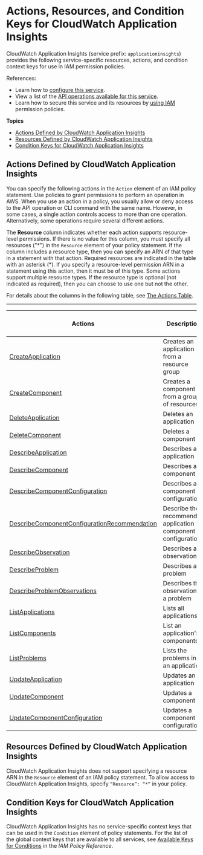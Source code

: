 # Actions, Resources, and Condition Keys for CloudWatch Application Insights<a name="list_cloudwatchapplicationinsights"></a>

CloudWatch Application Insights \(service prefix: `applicationinsights`\) provides the following service\-specific resources, actions, and condition context keys for use in IAM permission policies\.

References:
+ Learn how to [configure this service](https://docs.aws.amazon.com/AmazonCloudWatch/latest/monitoring/)\.
+ View a list of the [API operations available for this service](https://docs.aws.amazon.com/appinsights/1.0/APIReference/)\.
+ Learn how to secure this service and its resources by [using IAM](https://docs.aws.amazon.com/AmazonCloudWatch/latest/monitoring/cloudwatch-application-insights.html) permission policies\.

**Topics**
+ [Actions Defined by CloudWatch Application Insights](#cloudwatchapplicationinsights-actions-as-permissions)
+ [Resources Defined by CloudWatch Application Insights](#cloudwatchapplicationinsights-resources-for-iam-policies)
+ [Condition Keys for CloudWatch Application Insights](#cloudwatchapplicationinsights-policy-keys)

## Actions Defined by CloudWatch Application Insights<a name="cloudwatchapplicationinsights-actions-as-permissions"></a>

You can specify the following actions in the `Action` element of an IAM policy statement\. Use policies to grant permissions to perform an operation in AWS\. When you use an action in a policy, you usually allow or deny access to the API operation or CLI command with the same name\. However, in some cases, a single action controls access to more than one operation\. Alternatively, some operations require several different actions\.

The **Resource** column indicates whether each action supports resource\-level permissions\. If there is no value for this column, you must specify all resources \("\*"\) in the `Resource` element of your policy statement\. If the column includes a resource type, then you can specify an ARN of that type in a statement with that action\. Required resources are indicated in the table with an asterisk \(\*\)\. If you specify a resource\-level permission ARN in a statement using this action, then it must be of this type\. Some actions support multiple resource types\. If the resource type is optional \(not indicated as required\), then you can choose to use one but not the other\.

For details about the columns in the following table, see [The Actions Table](reference_policies_actions-resources-contextkeys.md#actions_table)\.


****  

| Actions | Description | Access Level | Resource Types \(\*required\) | Condition Keys | Dependent Actions | 
| --- | --- | --- | --- | --- | --- | 
|   [ CreateApplication ](https://docs.aws.amazon.com/appinsights/1.0/APIReference/API_CreateApplication.html)  | Creates an application from a resource group | Write |  |  |  | 
|   [ CreateComponent ](https://docs.aws.amazon.com/appinsights/1.0/APIReference/API_CreateComponent.html)  | Creates a component from a group of resources | Write |  |  |  | 
|   [ DeleteApplication ](https://docs.aws.amazon.com/appinsights/1.0/APIReference/API_DeleteApplication.html)  | Deletes an application | Write |  |  |  | 
|   [ DeleteComponent ](https://docs.aws.amazon.com/appinsights/1.0/APIReference/API_DeleteComponent.html)  | Deletes a component | Write |  |  |  | 
|   [ DescribeApplication ](https://docs.aws.amazon.com/appinsights/1.0/APIReference/API_DescribeApplication.html)  | Describes an application | Read |  |  |  | 
|   [ DescribeComponent ](https://docs.aws.amazon.com/appinsights/1.0/APIReference/API_DescribeComponent.html)  | Describes a component | Read |  |  |  | 
|   [ DescribeComponentConfiguration ](https://docs.aws.amazon.com/appinsights/1.0/APIReference/API_DescribeComponentConfiguration.html)  | Describes a component configuration | Read |  |  |  | 
|   [ DescribeComponentConfigurationRecommendation ](https://docs.aws.amazon.com/appinsights/1.0/APIReference/API_DescribeComponentConfigurationRecommendation.html)  | Describe the recommended application component configuration | Read |  |  |  | 
|   [ DescribeObservation ](https://docs.aws.amazon.com/appinsights/1.0/APIReference/API_DescribeObservation.html)  | Describes an observation | Read |  |  |  | 
|   [ DescribeProblem ](https://docs.aws.amazon.com/appinsights/1.0/APIReference/API_DescribeProblem.html)  | Describes a problem | Read |  |  |  | 
|   [ DescribeProblemObservations ](https://docs.aws.amazon.com/appinsights/1.0/APIReference/API_DescribeProblemObservations.html)  | Describes the observation in a problem | Read |  |  |  | 
|   [ ListApplications ](https://docs.aws.amazon.com/appinsights/1.0/APIReference/API_ListApplications.html)  | Lists all applications | List |  |  |  | 
|   [ ListComponents ](https://docs.aws.amazon.com/appinsights/1.0/APIReference/API_ListComponents.html)  | List an application's components | List |  |  |  | 
|   [ ListProblems ](https://docs.aws.amazon.com/appinsights/1.0/APIReference/API_ListProblems.html)  | Lists the problems in an application | List |  |  |  | 
|   [ UpdateApplication ](https://docs.aws.amazon.com/appinsights/1.0/APIReference/API_UpdateApplication.html)  | Updates an application | Write |  |  |  | 
|   [ UpdateComponent ](https://docs.aws.amazon.com/appinsights/1.0/APIReference/API_UpdateComponent.html)  | Updates a component | Write |  |  |  | 
|   [ UpdateComponentConfiguration ](https://docs.aws.amazon.com/appinsights/1.0/APIReference/API_UpdateComponentConfiguration.html)  | Updates a component configuration | Write |  |  |  | 

## Resources Defined by CloudWatch Application Insights<a name="cloudwatchapplicationinsights-resources-for-iam-policies"></a>

CloudWatch Application Insights does not support specifying a resource ARN in the `Resource` element of an IAM policy statement\. To allow access to CloudWatch Application Insights, specify `“Resource”: “*”` in your policy\.

## Condition Keys for CloudWatch Application Insights<a name="cloudwatchapplicationinsights-policy-keys"></a>

CloudWatch Application Insights has no service\-specific context keys that can be used in the `Condition` element of policy statements\. For the list of the global context keys that are available to all services, see [Available Keys for Conditions](reference_policies_condition-keys.html#AvailableKeys) in the *IAM Policy Reference*\.